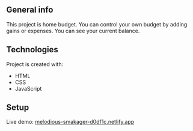 ## General info

This project is home budget. You can control your own budget by adding gains or expenses. You can see your current balance.

## Technologies

Project is created with:

* HTML
* CSS
* JavaScript

## Setup

Live demo: <a href='melodious-smakager-d0df1c.netlify.app'>melodious-smakager-d0df1c.netlify.app</a>